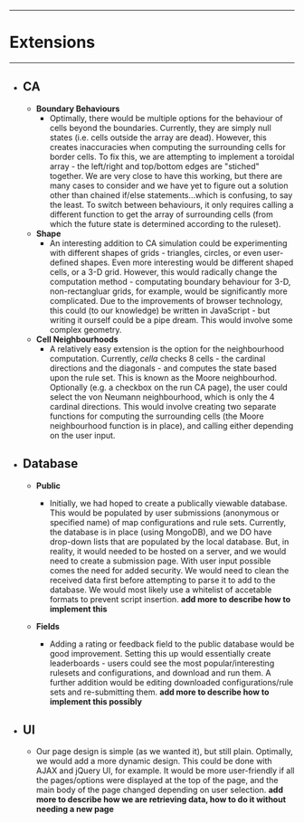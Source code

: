 ------------
# Extensions
------------

* ## CA
	* **Boundary Behaviours**
		* Optimally, there would be multiple options for the behaviour of cells beyond the boundaries. Currently, they are simply null states (i.e. cells outside the array are dead). However, this creates inaccuracies when computing the surrounding cells for border cells. To fix this, we are attempting to implement a toroidal array - the left/right and top/bottom edges are "stiched" together. We are very close to have this working, but there are many cases to consider and we have yet to figure out a solution other than chained if/else statements...which is confusing, to say the least. To switch between behaviours, it only requires calling a different function to get the array of surrounding cells (from which the future state is determined according to the ruleset).
	* **Shape**
		* An interesting addition to CA simulation could be experimenting with different shapes of grids - triangles, circles, or even user-defined shapes. Even more interesting would be different shaped cells, or a 3-D grid. However, this would radically change the computation method - computating boundary behaviour for 3-D, non-rectangluar grids, for example, would be significantly more complicated. Due to the improvements of browser technology, this could (to our knowledge) be written in JavaScript - but writing it ourself could be a pipe dream. This would involve some complex geometry. 
	* **Cell Neighbourhoods**
		* A relatively easy extension is the option for the neighbourhood computation. Currently, _cella_ checks 8 cells - the cardinal directions and the diagonals - and computes the state based upon the rule set. This is known as the Moore neighbourhod. Optionally (e.g. a checkbox on the run CA page), the user could select the von Neumann neighbourhood, which is only the 4 cardinal directions. This would involve creating two separate functions for computing the surrounding cells (the Moore neighbourhood function is in place), and calling either depending on the user input.

* ## Database
	* **Public**
		* Initially, we had hoped to create a publically viewable database. This would be populated by user submissions (anonymous or specified name) of map configurations and rule sets. Currently, the database is in place (using MongoDB), and we DO have drop-down lists that are populated by the local database. But, in reality, it would needed to be hosted on a server, and we would need to create a submission page. With user input possible comes the need for added security. We would need to clean the received data first before attempting to parse it to add to the database. We would most likely use a whitelist of accetable formats to prevent script insertion. **add more to describe how to implement this**

	* **Fields**
		* Adding a rating or feedback field to the public database would be good improvement. Setting this up would essentially create leaderboards - users could see the most popular/interesting rulesets and configurations, and download and run them. A further addition would be editing downloaded configurations/rule sets and re-submitting them. **add more to describe how to implement this possibly**

* ## UI
	* Our page design is simple (as we wanted it), but still plain. Optimally, we would add a more dynamic design. This could be done with AJAX and jQuery UI, for example. It would be more user-friendly if all the pages/options were displayed at the top of the page, and the main body of the page changed depending on user selection. **add more to describe how we are retrieving data, how to do it without needing a new page**